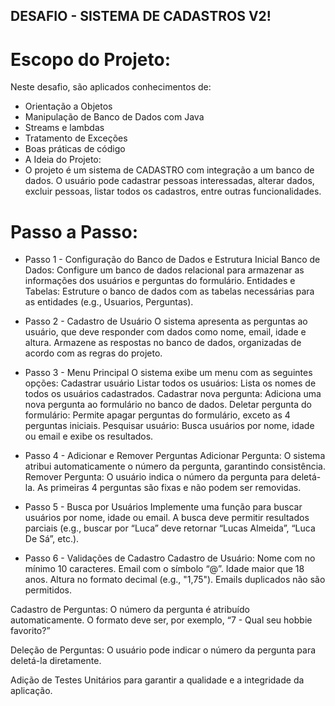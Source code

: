 ## DESAFIO - SISTEMA DE CADASTROS V2!
# Escopo do Projeto:
Neste desafio, são aplicados conhecimentos de:

- Orientação a Objetos
- Manipulação de Banco de Dados com Java
- Streams e lambdas
- Tratamento de Exceções
- Boas práticas de código
- A Ideia do Projeto:
- O projeto é um sistema de CADASTRO com integração a um banco de dados. O usuário pode cadastrar pessoas interessadas, alterar dados, excluir pessoas, listar todos os cadastros, entre outras funcionalidades.


# Passo a Passo:
- Passo 1 - Configuração do Banco de Dados e Estrutura Inicial
Banco de Dados: Configure um banco de dados relacional para armazenar as informações dos usuários e perguntas do formulário.
Entidades e Tabelas: Estruture o banco de dados com as tabelas necessárias para as entidades (e.g., Usuarios, Perguntas).

- Passo 2 - Cadastro de Usuário
O sistema apresenta as perguntas ao usuário, que deve responder com dados como nome, email, idade e altura.
Armazene as respostas no banco de dados, organizadas de acordo com as regras do projeto.

- Passo 3 - Menu Principal
O sistema exibe um menu com as seguintes opções:
Cadastrar usuário
Listar todos os usuários: Lista os nomes de todos os usuários cadastrados.
Cadastrar nova pergunta: Adiciona uma nova pergunta ao formulário no banco de dados.
Deletar pergunta do formulário: Permite apagar perguntas do formulário, exceto as 4 perguntas iniciais.
Pesquisar usuário: Busca usuários por nome, idade ou email e exibe os resultados.

- Passo 4 - Adicionar e Remover Perguntas
Adicionar Pergunta: O sistema atribui automaticamente o número da pergunta, garantindo consistência.
Remover Pergunta: O usuário indica o número da pergunta para deletá-la. As primeiras 4 perguntas são fixas e não podem ser removidas.

- Passo 5 - Busca por Usuários
Implemente uma função para buscar usuários por nome, idade ou email. A busca deve permitir resultados parciais (e.g., buscar por “Luca” deve retornar “Lucas Almeida”, “Luca De Sá”, etc.).

- Passo 6 - Validações de Cadastro
Cadastro de Usuário:
Nome com no mínimo 10 caracteres.
Email com o símbolo “@”.
Idade maior que 18 anos.
Altura no formato decimal (e.g., "1,75").
Emails duplicados não são permitidos.

Cadastro de Perguntas:
O número da pergunta é atribuído automaticamente.
O formato deve ser, por exemplo, “7 - Qual seu hobbie favorito?”

Deleção de Perguntas:
O usuário pode indicar o número da pergunta para deletá-la diretamente.

Adição de Testes Unitários para garantir a qualidade e a integridade da aplicação.

